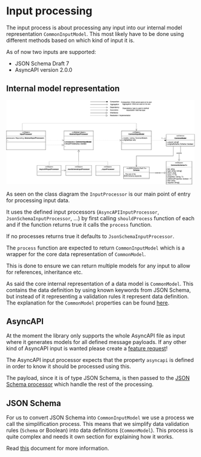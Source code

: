 # Input processing
The input process is about processing any input into our internal model representation `CommonInputModel`. This most likely have to be done using different methods based on which kind of input it is.

As of now two inputs are supported:
- JSON Schema Draft 7
- AsyncAPI version 2.0.0

## Internal model representation

<img src="./assets/class_diagram.png"
     alt="Class diagram" />

As seen on the class diagram the `InputProcessor` is our main point of entry for processing input data. 

It uses the defined input processors (`AsyncAPIInputProcessor`, `JsonSchemaInputProcessor`, ...) by first calling `shouldProcess` function of each and if the function returns true it calls the `process` function. 

If no processes returns true it defaults to `JsonSchemaInputProcessor`. 

The `process` function are expected to return `CommonInputModel` which is a wrapper for the core data representation of `CommonModel`. 

This is done to ensure we can return multiple models for any input to allow for references, inheritance etc. 

As said the core internal representation of a data model is `CommonModel`. This contains the data definition by using known keywords from JSON Schema, but instead of it representing a validation rules it represent data definition. The explanation for the `CommonModel` properties can be found [here](../API.md#CommonModel).
## AsyncAPI
At the moment the library only supports the whole AsyncAPI file as input where it generates models for all defined message payloads. If any other kind of AsyncAPI input is wanted please create a [feature request](https://github.com/asyncapi/generator-model-sdk/issues/new?assignees=&labels=enhancement&template=enhancement.md)!

The AsyncAPI input processor expects that the property `asyncapi` is defined in order to know it should be processed using this.

The payload, since it is of type JSON Schema, is then passed to the [JSON Schema processor](#JSON-Schema) which handle the rest of the processing.


## JSON Schema
For us to convert JSON Schema into `CommonInputModel` we use a process we call the simplification process. This means that we simplify data validation rules (`Schema` or Boolean) into data definitions (`CommonModel`). This process is quite complex and needs it own section for explaining how it works.

Read [this](./docs/simplification.md) document for more information.
